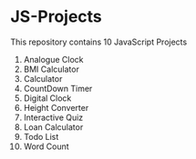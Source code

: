 # JS-Projects
This repository contains 10 JavaScript Projects

1. Analogue Clock
2. BMI Calculator
3. Calculator
4. CountDown Timer
5. Digital Clock
6. Height Converter
7. Interactive Quiz
8. Loan Calculator
9. Todo List
10. Word Count 
